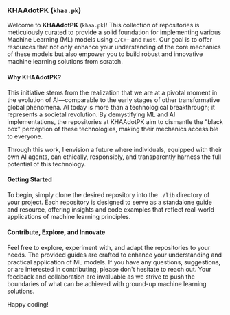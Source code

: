 ### KHAAdotPK (`khaa.pk`)

Welcome to **KHAAdotPK** (`khaa.pk`)! This collection of repositories is meticulously curated to provide a solid foundation for implementing various Machine Learning (ML) models using `C/C++` and `Rust`. Our goal is to offer resources that not only enhance your understanding of the core mechanics of these models but also empower you to build robust and innovative machine learning solutions from scratch.

#### Why KHAAdotPK?

This initiative stems from the realization that we are at a pivotal moment in the evolution of AI—comparable to the early stages of other transformative global phenomena. AI today is more than a technological breakthrough; it represents a societal revolution. By demystifying ML and AI implementations, the repositories at KHAAdotPK aim to dismantle the "black box" perception of these technologies, making their mechanics accessible to everyone.

Through this work, I envision a future where individuals, equipped with their own AI agents, can ethically, responsibly, and transparently harness the full potential of this technology.

#### Getting Started

To begin, simply clone the desired repository into the `./lib` directory of your project. Each repository is designed to serve as a standalone guide and resource, offering insights and code examples that reflect real-world applications of machine learning principles.

#### Contribute, Explore, and Innovate

Feel free to explore, experiment with, and adapt the repositories to your needs. The provided guides are crafted to enhance your understanding and practical application of ML models. If you have any questions, suggestions, or are interested in contributing, please don't hesitate to reach out. Your feedback and collaboration are invaluable as we strive to push the boundaries of what can be achieved with ground-up machine learning solutions.

Happy coding!
